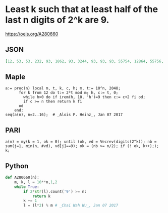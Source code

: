 # Least k such that at least half of the last n digits of 2^k are 9\.
https://oeis.org/A280660
## JSON
```JSON
[12, 53, 53, 232, 93, 1862, 93, 3244, 93, 93, 93, 55754, 12864, 55756, 23353, 361353, 16441, 361353, 304362, 361353, 361353, 361353, 361353, 3748854, 3748854, 78055893, 66290232, 119133355, 119133355, 379371432, 20958353, 130883333, 20958353, 130883333]
```
## Maple
```Maple
a:= proc(n) local m, t, k, c, h; m, t:= 10^n, 2048;
      for k from 12 do t:= 2*t mod m; h, c:= t, 0;
        while h>0 do if irem(h, 10, 'h')=9 then c:= c+2 fi od;
        if c >= n then return k fi
      od
    end:
seq(a(n), n=2..16);  # _Alois P. Heinz_, Jan 07 2017
```
## PARI
```PARI
a(n) = my(k = 1, ok = 0); until (ok, vd = Vecrev(digits(2^k)); nb = sum(j=1, min(n, #vd), vd[j]==9); ok = (nb >= n/2); if (! ok, k++);); k;
```
## Python
```Python
def A280660(n):
    m, k, l = 10**n,1,2
    while True:
        if 2*str(l).count('9') >= n:
            return k
        k += 1
        l = (l*2) % m # _Chai Wah Wu_, Jan 07 2017
```
